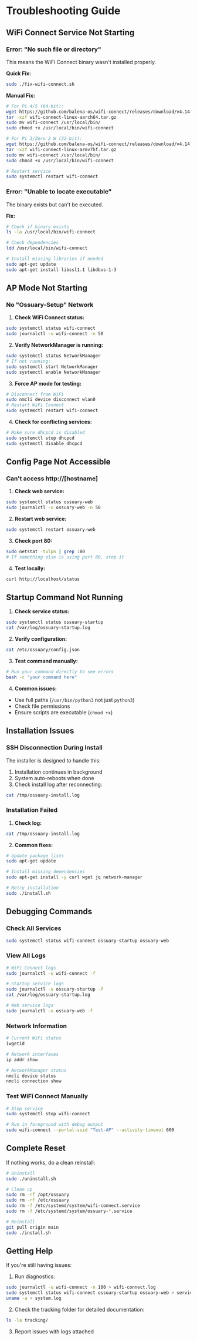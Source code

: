 # Troubleshooting Guide

## WiFi Connect Service Not Starting

### Error: "No such file or directory"

This means the WiFi Connect binary wasn't installed properly.

**Quick Fix:**
```bash
sudo ./fix-wifi-connect.sh
```

**Manual Fix:**
```bash
# For Pi 4/5 (64-bit):
wget https://github.com/balena-os/wifi-connect/releases/download/v4.14.4/wifi-connect-linux-aarch64.tar.gz
tar -xzf wifi-connect-linux-aarch64.tar.gz
sudo mv wifi-connect /usr/local/bin/
sudo chmod +x /usr/local/bin/wifi-connect

# For Pi 3/Zero 2 W (32-bit):
wget https://github.com/balena-os/wifi-connect/releases/download/v4.14.4/wifi-connect-linux-armv7hf.tar.gz
tar -xzf wifi-connect-linux-armv7hf.tar.gz
sudo mv wifi-connect /usr/local/bin/
sudo chmod +x /usr/local/bin/wifi-connect

# Restart service
sudo systemctl restart wifi-connect
```

### Error: "Unable to locate executable"

The binary exists but can't be executed.

**Fix:**
```bash
# Check if binary exists
ls -la /usr/local/bin/wifi-connect

# Check dependencies
ldd /usr/local/bin/wifi-connect

# Install missing libraries if needed
sudo apt-get update
sudo apt-get install libssl1.1 libdbus-1-3
```

## AP Mode Not Starting

### No "Ossuary-Setup" Network

1. **Check WiFi Connect status:**
```bash
sudo systemctl status wifi-connect
sudo journalctl -u wifi-connect -n 50
```

2. **Verify NetworkManager is running:**
```bash
sudo systemctl status NetworkManager
# If not running:
sudo systemctl start NetworkManager
sudo systemctl enable NetworkManager
```

3. **Force AP mode for testing:**
```bash
# Disconnect from WiFi
sudo nmcli device disconnect wlan0
# Restart WiFi Connect
sudo systemctl restart wifi-connect
```

4. **Check for conflicting services:**
```bash
# Make sure dhcpcd is disabled
sudo systemctl stop dhcpcd
sudo systemctl disable dhcpcd
```

## Config Page Not Accessible

### Can't access http://[hostname]

1. **Check web service:**
```bash
sudo systemctl status ossuary-web
sudo journalctl -u ossuary-web -n 50
```

2. **Restart web service:**
```bash
sudo systemctl restart ossuary-web
```

3. **Check port 80:**
```bash
sudo netstat -tulpn | grep :80
# If something else is using port 80, stop it
```

4. **Test locally:**
```bash
curl http://localhost/status
```

## Startup Command Not Running

1. **Check service status:**
```bash
sudo systemctl status ossuary-startup
cat /var/log/ossuary-startup.log
```

2. **Verify configuration:**
```bash
cat /etc/ossuary/config.json
```

3. **Test command manually:**
```bash
# Run your command directly to see errors
bash -c "your command here"
```

4. **Common issues:**
- Use full paths (`/usr/bin/python3` not just `python3`)
- Check file permissions
- Ensure scripts are executable (`chmod +x`)

## Installation Issues

### SSH Disconnection During Install

The installer is designed to handle this:

1. Installation continues in background
2. System auto-reboots when done
3. Check install log after reconnecting:
```bash
cat /tmp/ossuary-install.log
```

### Installation Failed

1. **Check log:**
```bash
cat /tmp/ossuary-install.log
```

2. **Common fixes:**
```bash
# Update package lists
sudo apt-get update

# Install missing dependencies
sudo apt-get install -y curl wget jq network-manager

# Retry installation
sudo ./install.sh
```

## Debugging Commands

### Check All Services
```bash
sudo systemctl status wifi-connect ossuary-startup ossuary-web
```

### View All Logs
```bash
# WiFi Connect logs
sudo journalctl -u wifi-connect -f

# Startup service logs
sudo journalctl -u ossuary-startup -f
cat /var/log/ossuary-startup.log

# Web service logs
sudo journalctl -u ossuary-web -f
```

### Network Information
```bash
# Current WiFi status
iwgetid

# Network interfaces
ip addr show

# NetworkManager status
nmcli device status
nmcli connection show
```

### Test WiFi Connect Manually
```bash
# Stop service
sudo systemctl stop wifi-connect

# Run in foreground with debug output
sudo wifi-connect --portal-ssid "Test-AP" --activity-timeout 600
```

## Complete Reset

If nothing works, do a clean reinstall:

```bash
# Uninstall
sudo ./uninstall.sh

# Clean up
sudo rm -rf /opt/ossuary
sudo rm -rf /etc/ossuary
sudo rm -f /etc/systemd/system/wifi-connect.service
sudo rm -f /etc/systemd/system/ossuary-*.service

# Reinstall
git pull origin main
sudo ./install.sh
```

## Getting Help

If you're still having issues:

1. Run diagnostics:
```bash
sudo journalctl -u wifi-connect -n 100 > wifi-connect.log
sudo systemctl status wifi-connect ossuary-startup ossuary-web > services.log
uname -a > system.log
```

2. Check the tracking folder for detailed documentation:
```bash
ls -la tracking/
```

3. Report issues with logs attached